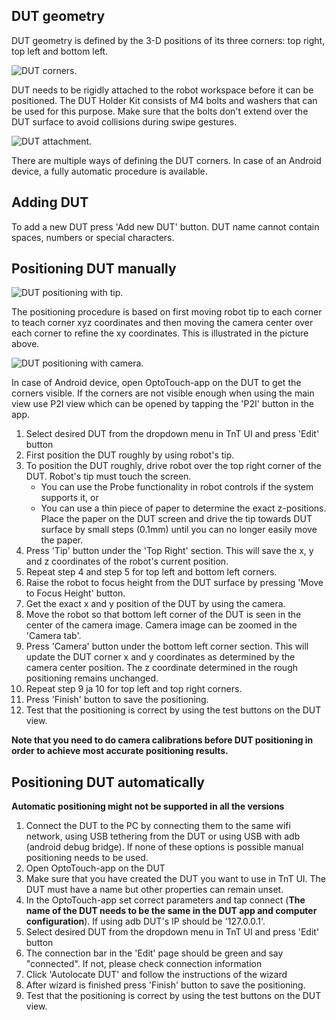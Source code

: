 ## DUT geometry

DUT geometry is defined by the 3-D positions of its three corners: top right, top left and bottom left.

![DUT corners.](ui_help_images/dut_corners.jpg "DUT corners.")

DUT needs to be rigidly attached to the robot workspace before it can be positioned. The DUT Holder Kit
consists of M4 bolts and washers that can be used for this purpose. Make sure that the bolts don't extend over
the DUT surface to avoid collisions during swipe gestures.

![DUT attachment.](ui_help_images/dut_attachment_detail.jpg "DUT attachment.")

There are multiple ways of defining the DUT corners. In case of an Android device, a fully automatic procedure is available.

## Adding DUT

To add a new DUT press 'Add new DUT' button. DUT name cannot contain spaces, numbers or special characters.

## Positioning DUT manually

![DUT positioning with tip.](ui_help_images/dut_positioning.jpg "DUT positioning with tip.")

The positioning procedure is based on first moving robot tip to each corner to teach corner xyz coordinates and then moving the camera center over
each corner to refine the xy coordinates. This is illustrated in the picture above.

![DUT positioning with camera.](ui_help_images/dut_positioning_camera.jpg "DUT positioning with camera.")

In case of Android device, open OptoTouch-app on the DUT to get the corners visible. If the corners are not visible enough when using the main view use P2I view which can be opened by tapping the 'P2I' button in the app.

1. Select desired DUT from the dropdown menu in TnT UI and press 'Edit' button
1. First position the DUT roughly by using robot's tip.
1. To position the DUT roughly, drive robot over the top right corner of the DUT. Robot's tip must touch the screen.
   - You can use the Probe functionality in robot controls if the system supports it, or
   - You can use a thin piece of paper to determine the exact z-positions. Place the paper on the DUT screen and drive the tip towards DUT surface by small steps (0.1mm) until you can no longer easily move the paper.
1. Press 'Tip' button under the 'Top Right' section. This will save the x, y and z coordinates of the robot's current position.
1. Repeat step 4 and step 5 for top left and bottom left corners.
1. Raise the robot to focus height from the DUT surface by pressing 'Move to Focus Height' button.
1. Get the exact x and y position of the DUT by using the camera. 
1. Move the robot so that bottom left corner of the DUT is seen in the center of the camera image. Camera image
can be zoomed in the 'Camera tab'.
1. Press 'Camera' button under the bottom left corner section. This will update the DUT corner x and y coordinates as determined by the camera center position. The z coordinate determined in the rough positioning remains unchanged.
1. Repeat step 9 ja 10 for top left and top right corners.
1. Press 'Finish' button  to save the positioning.
1. Test that the positioning is correct by using the test buttons on the DUT view.

**Note that you need to do camera calibrations before DUT positioning in order to achieve most accurate positioning results.**

## Positioning DUT automatically

**Automatic positioning might not be supported in all the versions**

1. Connect the DUT to the PC by connecting them to the same wifi network, using USB tethering from the DUT or using USB with adb (android debug bridge). If none of these options is possible manual positioning needs to be used.
2. Open OptoTouch-app on the DUT
3. Make sure that you have created the DUT you want to use in TnT UI. The DUT must have a name but other properties can remain unset.
4. In the OptoTouch-app set correct parameters and tap connect (**The name of the DUT needs to be the same in the
DUT app and computer configuration**). If using adb DUT's IP should be '127.0.0.1'.
5. Select desired DUT from the dropdown menu in TnT UI and press 'Edit' button
6. The connection bar in the 'Edit' page should be green and say "connected". If not, please check connection
information
7. Click 'Autolocate DUT' and follow the instructions of the wizard
8. After wizard is finished press 'Finish' button to save the positioning.
9. Test that the positioning is correct by using the test buttons on the DUT view.